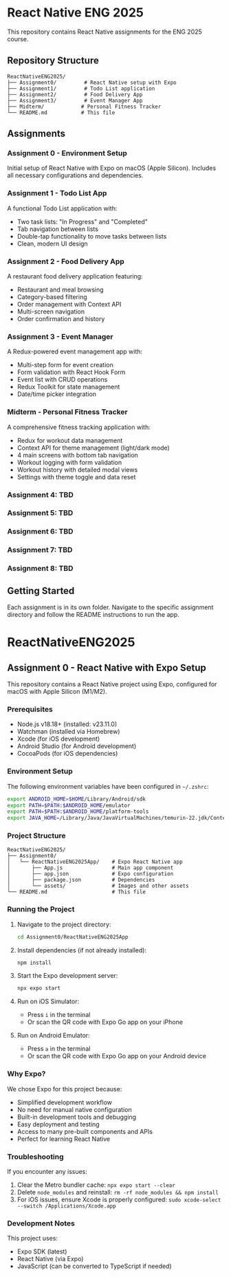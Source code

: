 # React Native ENG 2025

This repository contains React Native assignments for the ENG 2025 course.

## Repository Structure

```
ReactNativeENG2025/
├── Assignment0/         # React Native setup with Expo
├── Assignment1/         # Todo List application
├── Assignment2/         # Food Delivery App
├── Assignment3/         # Event Manager App
├── Midterm/            # Personal Fitness Tracker
└── README.md           # This file
```

## Assignments

### Assignment 0 - Environment Setup
Initial setup of React Native with Expo on macOS (Apple Silicon). Includes all necessary configurations and dependencies.

### Assignment 1 - Todo List App
A functional Todo List application with:
- Two task lists: "In Progress" and "Completed"
- Tab navigation between lists
- Double-tap functionality to move tasks between lists
- Clean, modern UI design

### Assignment 2 - Food Delivery App
A restaurant food delivery application featuring:
- Restaurant and meal browsing
- Category-based filtering
- Order management with Context API
- Multi-screen navigation
- Order confirmation and history

### Assignment 3 - Event Manager
A Redux-powered event management app with:
- Multi-step form for event creation
- Form validation with React Hook Form
- Event list with CRUD operations
- Redux Toolkit for state management
- Date/time picker integration

### Midterm - Personal Fitness Tracker
A comprehensive fitness tracking application with:
- Redux for workout data management
- Context API for theme management (light/dark mode)
- 4 main screens with bottom tab navigation
- Workout logging with form validation
- Workout history with detailed modal views
- Settings with theme toggle and data reset

### Assignment 4: TBD
### Assignment 5: TBD
### Assignment 6: TBD
### Assignment 7: TBD
### Assignment 8: TBD

## Getting Started

Each assignment is in its own folder. Navigate to the specific assignment directory and follow the README instructions to run the app.

# ReactNativeENG2025

## Assignment 0 - React Native with Expo Setup

This repository contains a React Native project using Expo, configured for macOS with Apple Silicon (M1/M2).

### Prerequisites

- Node.js v18.18+ (installed: v23.11.0)
- Watchman (installed via Homebrew)
- Xcode (for iOS development)
- Android Studio (for Android development)
- CocoaPods (for iOS dependencies)

### Environment Setup

The following environment variables have been configured in `~/.zshrc`:

```bash
export ANDROID_HOME=$HOME/Library/Android/sdk
export PATH=$PATH:$ANDROID_HOME/emulator
export PATH=$PATH:$ANDROID_HOME/platform-tools
export JAVA_HOME=/Library/Java/JavaVirtualMachines/temurin-22.jdk/Contents/Home
```

### Project Structure

```
ReactNativeENG2025/
├── Assignment0/
│   └── ReactNativeENG2025App/    # Expo React Native app
│       ├── App.js                # Main app component
│       ├── app.json              # Expo configuration
│       ├── package.json          # Dependencies
│       └── assets/               # Images and other assets
└── README.md                     # This file
```

### Running the Project

1. Navigate to the project directory:
   ```bash
   cd Assignment0/ReactNativeENG2025App
   ```

2. Install dependencies (if not already installed):
   ```bash
   npm install
   ```

3. Start the Expo development server:
   ```bash
   npx expo start
   ```

4. Run on iOS Simulator:
   - Press `i` in the terminal
   - Or scan the QR code with Expo Go app on your iPhone

5. Run on Android Emulator:
   - Press `a` in the terminal
   - Or scan the QR code with Expo Go app on your Android device

### Why Expo?

We chose Expo for this project because:
- Simplified development workflow
- No need for manual native configuration
- Built-in development tools and debugging
- Easy deployment and testing
- Access to many pre-built components and APIs
- Perfect for learning React Native

### Troubleshooting

If you encounter any issues:
1. Clear the Metro bundler cache: `npx expo start --clear`
2. Delete `node_modules` and reinstall: `rm -rf node_modules && npm install`
3. For iOS issues, ensure Xcode is properly configured: `sudo xcode-select --switch /Applications/Xcode.app`

### Development Notes

This project uses:
- Expo SDK (latest)
- React Native (via Expo)
- JavaScript (can be converted to TypeScript if needed)